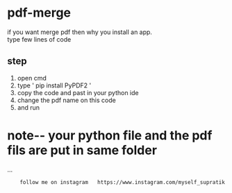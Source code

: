 # pdf-merge  
if you want merge pdf then why you install an app.  
type few lines of code

step
----------------
1. open cmd  
2.  type    '   pip install PyPDF2   '  
3. copy the code and past in your python ide  
4. change the pdf name on this code 
5. and run  
# note-- your python file and the pdf fils are put in same folder  
...

  
    
      
        follow me on instagram   https://www.instagram.com/myself_supratik  


